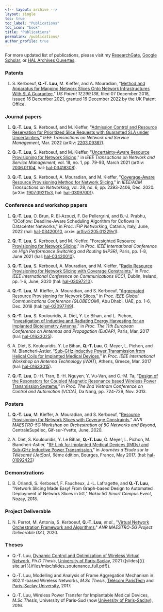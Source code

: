 ```yaml
---
<!-- layout: archive -->
layout: single
toc: true
toc_label: "Publications"
toc_icon: "book"
title: "Publications"
permalink: /publications/ 
author_profile: true
---
```


<!-- classes: wide -->
<!--******************************************** -->


For more updated list of publications, please visit my [ResearchGate](https://www.researchgate.net/profile/Quang_Trung_Luu), [Google Scholar](https://scholar.google.fr/citations?user=GqQcLAIAAAAJ&hl=fr), or [HAL Archives Ouvertes](https://cv.archives-ouvertes.fr/quang-trung-luu).

<!-- ### Preprints
1. **Q.-T. Luu**, O. Brun, R. El-Azouzi, F. De Pellergrini, and B.-J. Prabhu, “DCoflow: Deadline-Aware Scheduling Algorithm for Coflows in Datacenter Networks," 2022. -->


### Patents
1.  S. Kerboeuf, **Q.-T. Luu**, M. Kieffer, and A. Mouradian, "[Method and Apparatus for Mapping Network Slices Onto Network Infrastructures With SLA Guarantee](https://patents.google.com/patent/US20210392040A1/en)," *US Patent 17,299,138*, filed 07 December 2018, issued 16 December 2021, granted 16 December 2022 by the UK Patent Office.

### Journal papers
1. **Q.-T. Luu**, S. Kerboeuf, and M. Kieffer, "[Admission Control and Resource Reservation for Prioritized Slice Requests with Guaranted SLA under Uncertainties](https://ieeexplore.ieee.org/abstract/document/9737314)," *IEEE Transactions on Network and Service Management*, Mar. 2022 (arXiv: [2203.09367](https://arxiv.org/abs/2203.09367)).

1. **Q.-T. Luu**, S. Kerboeuf, and M. Kieffer, "[Uncertainty-Aware Resource Provisioning for Network Slicing](https://ieeexplore.ieee.org/document/9351563)," in *IEEE Transactions on Network and Service Management*, vol. 18, no. 1, pp. 79-93, March 2021 
(arXiv: [2006.01104](https://arxiv.org/abs/2006.01104), 
hal: [hal-03418308](https://hal.archives-ouvertes.fr/hal-03418308)).

1. **Q.-T. Luu**, S. Kerboeuf, A. Mouradian, and M. Kieffer, "[Coverage-Aware Resource Provisioning Method for Network Slicing](https://ieeexplore.ieee.org/document/9187556/)," in *IEEE/ACM Transactions on Networking*, vol. 28, no. 6, pp. 2393-2406, Dec. 2020. 
(arXiv: [1907.09211v3](https://arxiv.org/abs/1907.09211v3), 
hal: [hal-03097001](https://hal-centralesupelec.archives-ouvertes.fr/hal-03097001)).

### Conference and workshop papers
1. **Q.-T. Luu**, O. Brun, R. El-Azouzi, F. De Pellergrini, and B.-J. Prabhu, “DCoflow: Deadline-Aware Scheduling Algorithm for Coflows in Datacenter Networks," in *Proc. IFIP Networking*, Catania, Italy, June, 2022 (hal: [hal-03420010](https://hal.archives-ouvertes.fr/hal-03420010), arxiv: [arXiv:2205.01229v1](https://arxiv.org/abs/2205.01229)).

1. **Q.-T. Luu**, S. Kerboeuf, and M. Kieffer, "[Foresighted Resource Provisioning for Network Slicing](https://ieeexplore.ieee.org/document/9481832)," in *Proc. IEEE International Conference on High Performance Switching and Routing (HPSR)*, Paris, pp. 1-8, June 2021 
(hal: [hal-03420010](https://hal.archives-ouvertes.fr/hal-03420010)).

1. **Q.-T. Luu**, S. Kerboeuf, A. Mouradian, and M. Kieffer, "[Radio Resource Provisioning for Network Slicing with Coverage Constraints](https://ieeexplore.ieee.org/document/9148897)," in *Proc. IEEE International Conference on Communications (ICC)*, Dublin, Ireland, pp. 1-6, June, 2020 
(hal: [hal-03097210](https://hal-centralesupelec.archives-ouvertes.fr/hal-03097210)).

1. **Q.-T. Luu**, M. Kieffer, A. Mouradian, and S. Kerboeuf, "[Aggregated Resource Provisioning for Network Slices](https://ieeexplore.ieee.org/abstract/document/8648039)," in *Proc. IEEE Global Communications Conference (GLOBECOM)*, Abu Dhabi, UAE, pp. 1-6, Dec. 2018 
(hal: [hal-02097749](https://hal.archives-ouvertes.fr/hal-02097749)).

1. **Q.-T. Luu**, S. Koulouridis, A. Diet, Y. Le Bihan, and L. Pichon, “[Investigation of Inductive and Radiating Energy Harvesting for an Implanted Biotelemetry Antenna](https://ieeexplore.ieee.org/document/7928620/),” in *Proc. The 11th European Conference on Antennas and Propagation (EuCAP)*, Paris, Mar. 2017
(hal: [hal-01633025](https://hal.archives-ouvertes.fr/hal-01633025)).

1. A. Diet, S. Koulouridis, Y. Le Bihan, **Q.-T. Luu**, O. Meyer, L. Pichon, and M. Biancheri-Astier, “[Sub-GHz Inductive Power Transmission from Helical Coils for Implanted Medical Devices](https://ieeexplore.ieee.org/document/7915348/),” in *Proc. IEEE International Workshop on Antenna Technology (iWAT)*, Athens, Greece, Mar. 2017
(hal: [hal-01633015](https://hal.archives-ouvertes.fr/hal-01633015)).

1. **Q.-T. Luu**, D.-H. Tran, B.-H. Nguyen, Y. Vu-Van, and C.-M. Ta, “[Design of the Resonators for Coupled Magnetic Resonance based Wireless Power Transmission Systems](https://sites.google.com/site/vcca2013/home),” in *Proc. The 2nd Vietnam Conference on Control and Automation (VCCA)*, Da Nang, pp. 724-729, Nov. 2013.


<!-- ### Invited papers
1. **Q.-T. Luu**, S. Koulouridis, A. Diet, Y. Le Bihan, and L. Pichon, “Inductive and Radiating Energy Harvesting for an Implanted Biotelemetry Antenna,” in [*Proc. IEEE International Workshop on Antenna Technology (iWAT)*](http://www.iwat2017.org/), Athens, Greece, Mar. 2017.
-->

### Posters
1. **Q.-T. Luu**, M. Kieffer, A. Mouradian, and S. Kerboeuf, "[Resource Provisioning for Network Slices with Coverage Constraints](https://orch5g.roc.cnam.fr/)," *ANR MAESTRO-5G Workshop on Orchestration of 5G Networks and Beyond*, CentraleSupélec, Gif-sur-Yvette, June, 2020.

1. A. Diet, S. Koulouridis, Y. Le Bihan, **Q.-T. Luu**, O. Meyer, L. Pichon, M. Biancheri-Astier, "[RF Link for Implanted Medical Devices (IMDs) and Sub-GHz Inductive Power Transmission](https://jetsan2017.sciencesconf.org/program.html)," in *Journées d’Etude sur la Télésanté (JetSan)*, 6ème édition, Bourges, France, May 2017. (hal: [hal-01692423](https://hal.archives-ouvertes.fr/hal-01692423/))

<!-- 2. **Q.-T. Luu**, S. Kerboeuf, A. Mouradian, and M. Kieffer, "Towards Green Computing for Next Generation Mobile Net-works: A Resource Provisioning Method for 5G," in *Global Young Vietnamese Scholars Forum (GYVSF)*, Hanoi, Vietnam, Dec. 2019. -->

### Demonstrations
1. B. Orlandi, S. Kerboeuf, F. Faucheux, J.-L. Lafragette, and **Q.-T. Luu**, "Network Slicing Made Easy! From Graph-based Design to Automated Deployment of Network Slices in 5G," *Nokia 5G Smart Campus Event*, Nozay, 2018.

### Project Deliverable
1. N. Perrot, M. Antonia, S. Kerboeuf, **Q.-T. Luu**, *et al*., "[Virtual Network Orchestration Framework and Algorithms](https://maestro5g.roc.cnam.fr/)," *ANR MAESTRO-5G Project Deliverable D3.1*, 2020.

### Theses
* Q.-T. Luu, [Dynamic Control and Optimization of Wireless Virtual Network](https://hal.archives-ouvertes.fr/tel-03351942), *Ph.D Thesis*, [University of Paris-Saclay](https://www.universite-paris-saclay.fr/), 2021 ([slides]({{ site.url }}/files/misc/slides_soutenance_full.pdf)).

* Q.-T. Luu, Modelling and Analysis of Frame Aggregation Mechanism in 802.11-based Wireless Networks, *M.Sc Thesis*, [Télécom ParisTech](https://www.telecom-paris.fr/) and [Paris-Saclay University](https://www.universite-paris-saclay.fr/), 2017.

* Q.-T. Luu, Wireless Power Transfer for Implantable Medical Devices, *M.Sc Thesis*, University of Paris-Sud (now [University of Paris-Saclay](https://www.universite-paris-saclay.fr/)), 2016.
